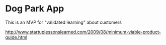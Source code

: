 # Dog Park App
This is an MVP for "validated learning" about customers

http://www.startuplessonslearned.com/2009/08/minimum-viable-product-guide.html
